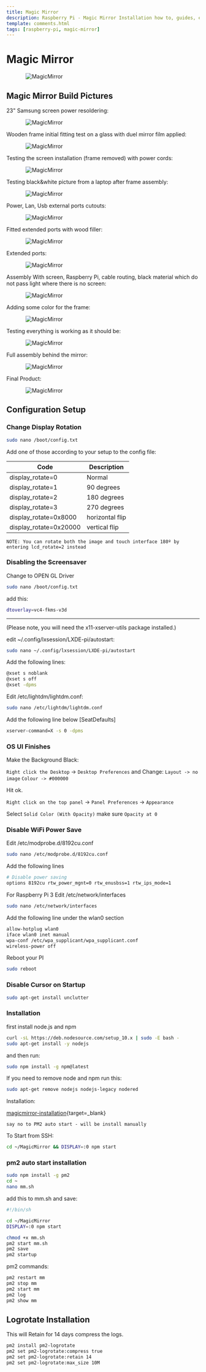 ```yaml
---
title: Magic Mirror
description: Raspberry Pi - Magic Mirror Installation how to, guides, examples, and simple usage
template: comments.html
tags: [raspberry-pi, magic-mirror]
---
```


# Magic Mirror

<div style="width:80%; margin:0 auto">
    <img src="../assets/images/raspberry-pi/magicMirror/IMG_2134.jpg" alt="MagicMirror">
</div>

## Magic Mirror Build Pictures

23" Samsung screen power resoldering:

<div style="width:80%; margin:0 auto">
   <img src="../assets/images/raspberry-pi/magicMirror/IMG_1719.jpg" alt="MagicMirror">
</div>

Wooden frame initial fitting test on a glass with duel mirror film applied:

<div style="width:80%; margin:0 auto">
   <img src="../assets/images/raspberry-pi/magicMirror/IMG_1717.jpg" alt="MagicMirror">
</div>

Testing the screen installation (frame removed) with power cords:

<div style="width:80%; margin:0 auto">
   <img src="../assets/images/raspberry-pi/magicMirror/IMG_1722.jpg" alt="MagicMirror">
</div>

Testing black&white picture from a laptop after frame assembly:

<div style="width:80%; margin:0 auto">
   <img src="../assets/images/raspberry-pi/magicMirror/IMG_1732.jpg" alt="MagicMirror">
</div>

Power, Lan, Usb external ports cutouts:

<div style="width:80%; margin:0 auto">
   <img src="../assets/images/raspberry-pi/magicMirror/IMG_1766.jpg" alt="MagicMirror">
</div>

Fitted extended ports with wood filler:

<div style="width:80%; margin:0 auto">
   <img src="../assets/images/raspberry-pi/magicMirror/IMG_1767.jpg" alt="MagicMirror">
</div>

Extended ports:

<div style="width:80%; margin:0 auto">
   <img src="../assets/images/raspberry-pi/magicMirror/IMG_1768.jpg" alt="MagicMirror">
</div>

Assembly With screen, Raspberry Pi, cable routing, black material which do not pass light where there is no screen:

<div style="width:80%; margin:0 auto">
   <img src="../assets/images/raspberry-pi/magicMirror/IMG_1771.jpg" alt="MagicMirror">
</div>

Adding some color for the frame:

<div style="width:80%; margin:0 auto">
   <img src="../assets/images/raspberry-pi/magicMirror/IMG_1978.jpg" alt="MagicMirror">
</div>

Testing everything is working as it should be:

<div style="width:80%; margin:0 auto">
   <img src="../assets/images/raspberry-pi/magicMirror/IMG_1984.jpg" alt="MagicMirror">
</div>

Full assembly behind the mirror:

<div style="width:80%; margin:0 auto">
   <img src="../assets/images/raspberry-pi/magicMirror/IMG_1985.jpg" alt="MagicMirror">
</div>

Final Product:

<div style="width:80%; margin:0 auto">
   <img src="../assets/images/raspberry-pi/magicMirror/IMG_2134.jpg" alt="MagicMirror">
</div>

## Configuration Setup

### Change Display Rotation

```bash
sudo nano /boot/config.txt
```

Add one of those according to your setup to the config file:

| Code                   | Description     |
| ---------------------- | --------------- |
| display_rotate=0       | Normal          |
| display_rotate=1       | 90 degrees      |
| display_rotate=2       | 180 degrees     |
| display_rotate=3       | 270 degrees     |
| display_rotate=0x8000  | horizontal flip |
| display_rotate=0x20000 | vertical flip   |

`NOTE: You can rotate both the image and touch interface 180º by entering lcd_rotate=2 instead`

### Disabling the Screensaver

Change to OPEN GL Driver

```bash
sudo nano /boot/config.txt
```

add this:

```bash
dtoverlay=vc4-fkms-v3d
```

---

(Please note, you will need the x11-xserver-utils package installed.)

edit ~/.config/lxsession/LXDE-pi/autostart:

```bash
sudo nano ~/.config/lxsession/LXDE-pi/autostart
```

Add the following lines:

```bash
@xset s noblank
@xset s off
@xset -dpms
```

Edit /etc/lightdm/lightdm.conf:

```bash
sudo nano /etc/lightdm/lightdm.conf
```

Add the following line below [SeatDefaults]

```bash
xserver-command=X -s 0 -dpms
```

### OS UI Finishes

Make the Background Black:

`Right click the Desktop` -> `Desktop Preferences` and Change:
`Layout -> no image`
`Colour -> #000000`

Hit ok.

`Right click on the top panel` -> `Panel Preferences` -> `Appearance`

Select `Solid Color (With Opacity)` make sure `Opacity at 0`

### Disable WiFi Power Save

Edit /etc/modprobe.d/8192cu.conf

```bash
sudo nano /etc/modprobe.d/8192cu.conf
```

Add the following lines

```bash
# Disable power saving
options 8192cu rtw_power_mgnt=0 rtw_enusbss=1 rtw_ips_mode=1
```

For Raspberry Pi 3
Edit /etc/network/interfaces

```bash
sudo nano /etc/network/interfaces
```

Add the following line under the wlan0 section

```bash
allow-hotplug wlan0
iface wlan0 inet manual
wpa-conf /etc/wpa_supplicant/wpa_supplicant.conf
wireless-power off
```

Reboot your PI

```bash
sudo reboot
```

### Disable Cursor on Startup

```bash
sudo apt-get install unclutter

```

### Installation

first install node.js and npm

```bash
curl -sL https://deb.nodesource.com/setup_10.x | sudo -E bash -
sudo apt-get install -y nodejs
```

and then run:

```bash
sudo npm install -g npm@latest
```

If you need to remove node and npm run this:

```bash
sudo apt-get remove nodejs nodejs-legacy nodered
```

Installation:

[magicmirror-installation][magicmirror-installation-url]{target=\_blank}

[magicmirror-installation-url]: https://docs.magicmirror.builders/getting-started/installation.html

`say no to PM2 auto start - will be install manually`

To Start from SSH:

```bash
cd ~/MagicMirror && DISPLAY=:0 npm start
```

### pm2 auto start installation

```bash
sudo npm install -g pm2
cd ~
nano mm.sh
```

add this to mm.sh and save:

```bash
#!/bin/sh

cd ~/MagicMirror
DISPLAY=:0 npm start
```

```bash
chmod +x mm.sh
pm2 start mm.sh
pm2 save
pm2 startup
```

pm2 commands:

```bash
pm2 restart mm
pm2 stop mm
pm2 start mm
pm2 log
pm2 show mm
```

## Logrotate Installation

This will Retain for 14 days compress the logs.

```bash
pm2 install pm2-logrotate
pm2 set pm2-logrotate:compress true
pm2 set pm2-logrotate:retain 14
pm2 set pm2-logrotate:max_size 10M
```
